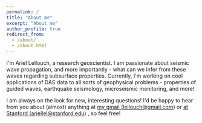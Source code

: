 ```yaml
---
permalink: /
title: "About me"
excerpt: "About me"
author_profile: true
redirect_from: 
  - /about/
  - /about.html
---
```


I'm Ariel Lellouch, a research geoscientist. I am passionate about seismic wave propagation, and more importantly - what can we infer from these waves regarding subsurface properties. Currently, I'm working on cool applications of DAS data to all sorts of geophysical problems - properties of guided waves, earthquake seismology, microseismic monitoring, and more!

I am always on the look for new, interesting questions! I'd be happy to hear from you about (almost) anything at <a href="mailto:lellouch@gmail.com">my gmail (lellouch@gmail.com)</a> or <a href="ariellel@stanford.edu">at Stanford  (ariellel@stanford.edu)</a> , so feel free!
